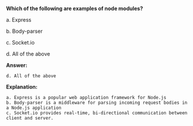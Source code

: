 **Which of the following are examples of node modules?**

a. Express

b. Body-parser

c. Socket.io

d. All of the above



**Answer:** 

    d. All of the above

**Explanation:** 

    a. Express is a popular web application framework for Node.js
    b. Body-parser is a middleware for parsing incoming request bodies in a Node.js application
    c. Socket.io provides real-time, bi-directional communication between client and server.
